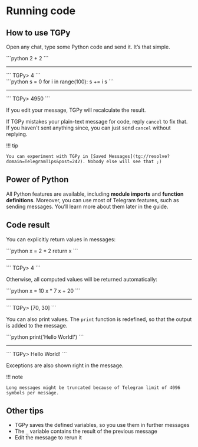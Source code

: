 # Running code

## How to use TGPy

Open any chat, type some Python code and send it. It’s that simple.

<div class="tgpy-code-block">
```python
2 + 2
```
<hr>
```
TGPy> 4
```
</div>

<div class="tgpy-code-block">
```python
s = 0
for i in range(100):
    s += i
s
```
<hr>
```
TGPy> 4950
```
</div>

If you edit your message, TGPy will recalculate the result.

If TGPy mistakes your plain-text message for code, reply `cancel` to fix that. If you haven't sent anything since, you can just send `cancel` without replying.

!!! tip

    You can experiment with TGPy in [Saved Messages](tg://resolve?domain=TelegramTips&post=242). Nobody else will see that ;)

## Power of Python

All Python features are available, including **module imports** and **function definitions**. Moreover, you can use
most of Telegram features, such as sending messages. You’ll learn more about them later in the guide.

## Code result

You can explicitly return values in messages:

<div class="tgpy-code-block">
```python
x = 2 * 2
return x
```
<hr>
```
TGPy> 4
```
</div>

Otherwise, all computed values will be returned automatically:

<div class="tgpy-code-block">
```python
x = 10
x * 7
x + 20
```
<hr>
```
TGPy> [70, 30]
```
</div>

You can also print values. The `print` function is redefined, so that the output is added to the message.

<div class="tgpy-code-block">
```python
print('Hello World!')
```
<hr>
```
TGPy> Hello World!
```
</div>

Exceptions are also shown right in the message.

!!! note

    Long messages might be truncated because of Telegram limit of 4096 symbols per message.

## Other tips

- TGPy saves the defined variables, so you use them in further messages 
- The `_` variable contains the result of the previous message
- Edit the message to rerun it
